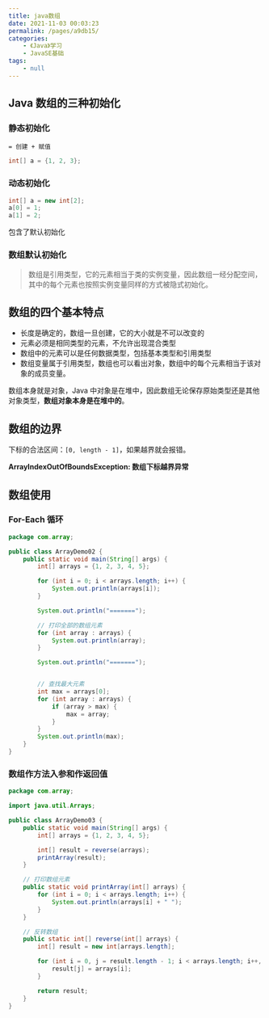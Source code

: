 ```yaml
---
title: java数组
date: 2021-11-03 00:03:23
permalink: /pages/a9db15/
categories:
    - 《Java》学习
    - JavaSE基础
tags:
    - null
---
```


## Java 数组的三种初始化

### 静态初始化

`= 创建 + 赋值`

```java
int[] a = {1, 2, 3};
```

### 动态初始化

```java
int[] a = new int[2];
a[0] = 1;
a[1] = 2;
```

包含了默认初始化

### 数组默认初始化

> 数组是引用类型，它的元素相当于类的实例变量，因此数组一经分配空间，其中的每个元素也按照实例变量同样的方式被隐式初始化。

## 数组的四个基本特点

-   长度是确定的，数组一旦创建，它的大小就是不可以改变的
-   元素必须是相同类型的元素，不允许出现混合类型
-   数组中的元素可以是任何数据类型，包括基本类型和引用类型
-   数组变量属于引用类型，数组也可以看出对象，数组中的每个元素相当于该对象的成员变量。

数组本身就是对象，Java 中对象是在堆中，因此数组无论保存原始类型还是其他对象类型，**数组对象本身是在堆中的**。

## 数组的边界

下标的合法区间：`[0, length - 1]`，如果越界就会报错。

**ArrayIndexOutOfBoundsException: 数组下标越界异常**

## 数组使用

### For-Each 循环

```java
package com.array;

public class ArrayDemo02 {
    public static void main(String[] args) {
        int[] arrays = {1, 2, 3, 4, 5};

        for (int i = 0; i < arrays.length; i++) {
            System.out.println(arrays[i]);
        }

        System.out.println("=======");

        // 打印全部的数组元素
        for (int array : arrays) {
            System.out.println(array);
        }

        System.out.println("=======");


        // 查找最大元素
        int max = arrays[0];
        for (int array : arrays) {
            if (array > max) {
                max = array;
            }
        }
        System.out.println(max);
    }
}

```

### 数组作方法入参和作返回值

```java
package com.array;

import java.util.Arrays;

public class ArrayDemo03 {
    public static void main(String[] args) {
        int[] arrays = {1, 2, 3, 4, 5};

        int[] result = reverse(arrays);
        printArray(result);
    }

    // 打印数组元素
    public static void printArray(int[] arrays) {
        for (int i = 0; i < arrays.length; i++) {
            System.out.println(arrays[i] + " ");
        }
    }

    // 反转数组
    public static int[] reverse(int[] arrays) {
        int[] result = new int[arrays.length];

        for (int i = 0, j = result.length - 1; i < arrays.length; i++, j--) {
            result[j] = arrays[i];
        }

        return result;
    }
}

```
